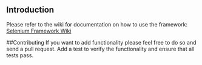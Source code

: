 ## Introduction
Please refer to the wiki for documentation on how to use the framework:  [Selenium Framework Wiki](https://github.com/nvonop/SeleniumFramework/wiki)
 
 
##Contributing
If you want to add functionality please feel free to do so and send a pull request.  Add a test to verify the functionality and ensure that all tests pass.
